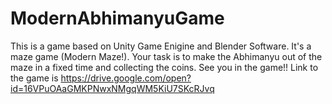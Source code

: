 # ModernAbhimanyuGame
This is a game based on Unity Game Enigine and Blender Software.
It's a maze game (Modern Maze!).
Your task is to make the Abhimanyu out of the maze in a fixed time and collecting the coins.
See you in the game!!
Link to the game is
https://drive.google.com/open?id=16VPuOAaGMKPNwxNMgqWM5KiU7SKcRJvq
